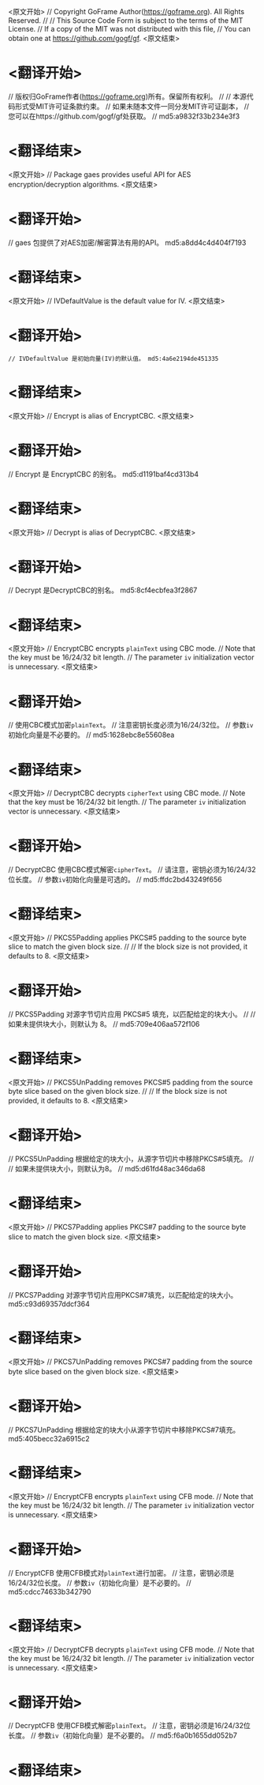
<原文开始>
// Copyright GoFrame Author(https://goframe.org). All Rights Reserved.
//
// This Source Code Form is subject to the terms of the MIT License.
// If a copy of the MIT was not distributed with this file,
// You can obtain one at https://github.com/gogf/gf.
<原文结束>

# <翻译开始>
// 版权归GoFrame作者(https://goframe.org)所有。保留所有权利。
//
// 本源代码形式受MIT许可证条款约束。
// 如果未随本文件一同分发MIT许可证副本，
// 您可以在https://github.com/gogf/gf处获取。
// md5:a9832f33b234e3f3
# <翻译结束>


<原文开始>
// Package gaes provides useful API for AES encryption/decryption algorithms.
<原文结束>

# <翻译开始>
// gaes 包提供了对AES加密/解密算法有用的API。 md5:a8dd4c4d404f7193
# <翻译结束>


<原文开始>
// IVDefaultValue is the default value for IV.
<原文结束>

# <翻译开始>
	// IVDefaultValue 是初始向量(IV)的默认值。 md5:4a6e2194de451335
# <翻译结束>


<原文开始>
// Encrypt is alias of EncryptCBC.
<原文结束>

# <翻译开始>
// Encrypt 是 EncryptCBC 的别名。 md5:d1191baf4cd313b4
# <翻译结束>


<原文开始>
// Decrypt is alias of DecryptCBC.
<原文结束>

# <翻译开始>
// Decrypt 是DecryptCBC的别名。 md5:8cf4ecbfea3f2867
# <翻译结束>


<原文开始>
// EncryptCBC encrypts `plainText` using CBC mode.
// Note that the key must be 16/24/32 bit length.
// The parameter `iv` initialization vector is unnecessary.
<原文结束>

# <翻译开始>
// 使用CBC模式加密`plainText`。
// 注意密钥长度必须为16/24/32位。
// 参数`iv`初始化向量是不必要的。
// md5:1628ebc8e55608ea
# <翻译结束>


<原文开始>
// DecryptCBC decrypts `cipherText` using CBC mode.
// Note that the key must be 16/24/32 bit length.
// The parameter `iv` initialization vector is unnecessary.
<原文结束>

# <翻译开始>
// DecryptCBC 使用CBC模式解密`cipherText`。
// 请注意，密钥必须为16/24/32位长度。
// 参数`iv`初始化向量是可选的。
// md5:ffdc2bd43249f656
# <翻译结束>


<原文开始>
// PKCS5Padding applies PKCS#5 padding to the source byte slice to match the given block size.
//
// If the block size is not provided, it defaults to 8.
<原文结束>

# <翻译开始>
// PKCS5Padding 对源字节切片应用 PKCS#5 填充，以匹配给定的块大小。
//
// 如果未提供块大小，则默认为 8。
// md5:709e406aa572f106
# <翻译结束>


<原文开始>
// PKCS5UnPadding removes PKCS#5 padding from the source byte slice based on the given block size.
//
// If the block size is not provided, it defaults to 8.
<原文结束>

# <翻译开始>
// PKCS5UnPadding 根据给定的块大小，从源字节切片中移除PKCS#5填充。
// 
// 如果未提供块大小，则默认为8。
// md5:d61fd48ac346da68
# <翻译结束>


<原文开始>
// PKCS7Padding applies PKCS#7 padding to the source byte slice to match the given block size.
<原文结束>

# <翻译开始>
// PKCS7Padding 对源字节切片应用PKCS#7填充，以匹配给定的块大小。 md5:c93d69357ddcf364
# <翻译结束>


<原文开始>
// PKCS7UnPadding removes PKCS#7 padding from the source byte slice based on the given block size.
<原文结束>

# <翻译开始>
// PKCS7UnPadding 根据给定的块大小从源字节切片中移除PKCS#7填充。 md5:405becc32a6915c2
# <翻译结束>


<原文开始>
// EncryptCFB encrypts `plainText` using CFB mode.
// Note that the key must be 16/24/32 bit length.
// The parameter `iv` initialization vector is unnecessary.
<原文结束>

# <翻译开始>
// EncryptCFB 使用CFB模式对`plainText`进行加密。
// 注意，密钥必须是16/24/32位长度。
// 参数`iv`（初始化向量）是不必要的。
// md5:cdcc74633b342790
# <翻译结束>


<原文开始>
// DecryptCFB decrypts `plainText` using CFB mode.
// Note that the key must be 16/24/32 bit length.
// The parameter `iv` initialization vector is unnecessary.
<原文结束>

# <翻译开始>
// DecryptCFB 使用CFB模式解密`plainText`。
// 注意，密钥必须是16/24/32位长度。
// 参数`iv`（初始化向量）是不必要的。
// md5:f6a0b1655dd052b7
# <翻译结束>

